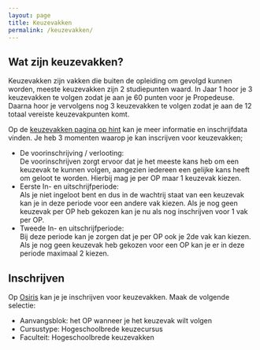 ```yaml
---
layout: page
title: Keuzevakken
permalink: /keuzevakken/
---
```


## Wat zijn keuzevakken?
Keuzevakken zijn vakken die buiten de opleiding om gevolgd kunnen worden, meeste keuzevakken zijn 2 studiepunten waard.
In Jaar 1 hoor je 3 keuzevakken te volgen zodat je aan je 60 punten voor je Propedeuse.
Daarna hoor je vervolgens nog 3 keuzevakken te volgen zodat je aan de 12 totaal vereiste keuzevakpunten komt.

Op de [keuzevakken pagina op hint](https://hint.hr.nl/nl/HR/Studie/keuzes-in-je-studie/Keuzecursussen/) kan je meer informatie en inschrijfdata vinden.
Je heb 3 momenten waarop je kan inscrijven voor keuzevakken;
- De voorinschrijving / verlooting:  
    De voorinschrijven zorgt ervoor dat je het meeste kans heb om een keuzevak te kunnen volgen, aangezien iedereen een gelijke kans heeft om geloot te worden. Hierbij mag je per OP maar 1 keuzevak kiezen.
- Eerste In- en uitschrijfperiode:  
    Als je niet ingeloot bent en dus in de wachtrij staat van een keuzevak kan je in deze periode voor een andere vak kiezen. Als je nog geen keuzevak per OP heb gekozen kan je nu als nog inschrijven voor 1 vak per OP.
- Tweede In- en uitschrijfperiode:  
    Bij deze periode kan je zorgen dat je per OP ook je 2de vak kan kiezen. Als je nog geen keuzevak heb gekozen voor een OP kan je er in deze periode maximaal 2 kiezen.

## Inschrijven
Op [Osiris](https://student.osiris.hro.nl:9021/osiris_student/OnderwijsZoekCursus.do) kan je je inschrijven voor keuzevakken.
Maak de volgende selectie:
- Aanvangsblok: het OP wanneer je het keuzevak wilt volgen
- Cursustype: Hogeschoolbrede keuzecursus
- Faculteit: Hogeschoolbrede keuzevakken

